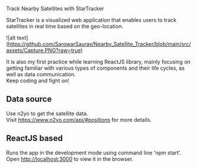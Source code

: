 Track Nearby Satellites with StarTracker

StarTracker is a visualized web application that enables users to track satellites in real time based on the geo-location.  

![alt text] (https://github.com/SarowarSaurav/Nearby_Satellite_Tracker/blob/main/src/assets/Capture.PNG?raw=true)

It is also my first practice while learning ReactJS library, mainly focusing on getting familiar with various types of components and their life cycles, as well as data communication.  
Keep coding and fight on!

## Data source

Use n2yo to get the satellite data.  
Visit https://www.n2yo.com/api/#positions for more details.

## ReactJS based

Runs the app in the development mode using command line 'npm start'.  
Open [http://localhost:3000](http://localhost:3000) to view it in the browser.  





